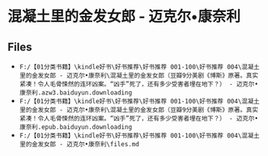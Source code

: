 # 混凝土里的金发女郎 - 迈克尔•康奈利

## Files

- `F:/【01分类书籍】\kindle好书\好书推荐\好书推荐 001-100\好书推荐 004\混凝土里的金发女郎 - 迈克尔•康奈利\混凝土里的金发女郎（豆瓣9分美剧《博斯》原著。真实紧凑！令人毛骨悚然的连环凶案。“凶手”死了，还有多少受害者埋在地下？） - 迈克尔•康奈利.azw3.baiduyun.downloading`
- `F:/【01分类书籍】\kindle好书\好书推荐\好书推荐 001-100\好书推荐 004\混凝土里的金发女郎 - 迈克尔•康奈利\混凝土里的金发女郎（豆瓣9分美剧《博斯》原著。真实紧凑！令人毛骨悚然的连环凶案。“凶手”死了，还有多少受害者埋在地下？） - 迈克尔•康奈利.epub.baiduyun.downloading`
- `F:/【01分类书籍】\kindle好书\好书推荐\好书推荐 001-100\好书推荐 004\混凝土里的金发女郎 - 迈克尔•康奈利\files.md`

